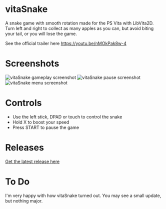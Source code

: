 # vitaSnake
A snake game with smooth rotation made for the PS Vita with LibVita2D.  
Turn left and right to collect as many apples as you can, but avoid biting your tail, or you will lose the game.

See the official trailer here https://youtu.be/nMOkPak8w-4

# Screenshots
![vitaSnake gameplay screenshot](https://i.imgur.com/O2y1mKT.png)
![vitaSnake pause screenshot](https://i.imgur.com/WhOjVhQ.png)
![vitaSnake menu screenshot](https://i.imgur.com/o0BhtG4.png)

# Controls
* Use the left stick, DPAD or touch to control the snake
* Hold X to boost your speed
* Press START to pause the game

# Releases
[Get the latest release here](https://github.com/Grzybojad/vitaSnake/releases)  

# To Do
I'm very happy with how vitaSnake turned out. You may see a small update, but nothing major.